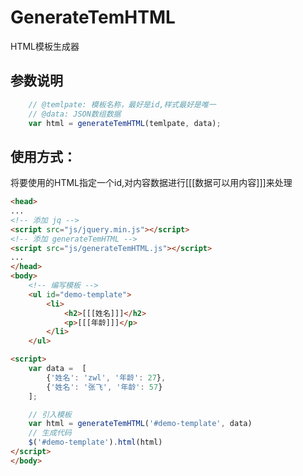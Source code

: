 # GenerateTemHTML
HTML模板生成器  

## 参数说明
```js
	// @temlpate: 模板名称，最好是id,样式最好是唯一
	// @data: JSON数组数据
	var html = generateTemHTML(temlpate, data);
```

## 使用方式：
将要使用的HTML指定一个id,对内容数据进行[[[数据可以用内容]]]来处理  
```html
<head>
...
<!-- 添加 jq -->
<script src="js/jquery.min.js"></script>
<!-- 添加 generateTemHTML -->
<script src="js/generateTemHTML.js"></script>
...
</head>
<body>
	<!-- 编写模板 -->
	<ul id="demo-template">
		<li>
			<h2>[[[姓名]]]</h2>
			<p>[[[年龄]]]</p>
		</li>
	</ul>

<script>
	var data =  [
		{'姓名': 'zwl', '年龄': 27},
		{'姓名': '张飞', '年龄': 57}
	];

	// 引入模板
	var html = generateTemHTML('#demo-template', data)
	// 生成代码
	$('#demo-template').html(html)
</script>
</body>
```